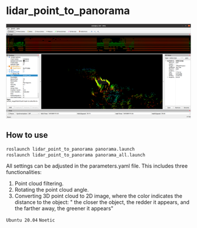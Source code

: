# lidar_point_to_panorama
![Demo Image](./images/Demo.png)

## How to use

	roslaunch lidar_point_to_panorama panorama.launch
	roslaunch lidar_point_to_panorama panorama_all.launch 

All settings can be adjusted in the parameters.yaml file. This includes three functionalities:

1. Point cloud filtering.
2. Rotating the point cloud angle.
3. Converting 3D point cloud to 2D image, where the color indicates the distance to the object: " the closer the object, the redder it appears, and the farther away, the greener it appears"

`Ubuntu 20.04` `Noetic`